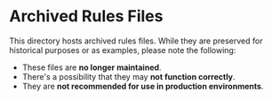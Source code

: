 # Archived Rules Files

This directory hosts archived rules files. While they are preserved for historical purposes or as examples, please note the following:

- These files are **no longer maintained**.
- There's a possibility that they may **not function correctly**.
- They are **not recommended for use in production environments**.
